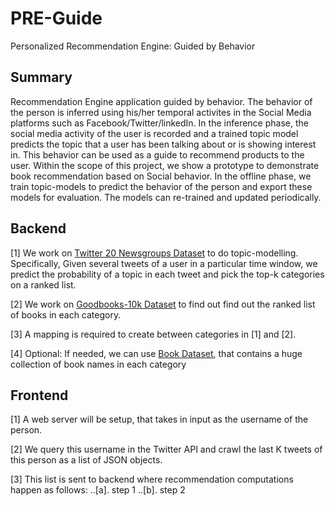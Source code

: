 # PRE-Guide
Personalized Recommendation Engine: Guided by Behavior

## Summary
Recommendation Engine application guided by behavior. The behavior of the person is inferred using his/her temporal activites in the Social Media platforms such as Facebook/Twitter/linkedIn. In the inference phase, the social media activity of the user is recorded and a trained topic model predicts the topic that a user has been talking about or is showing interest in. This behavior can be used as a guide to recommend products to the user. Within the scope of this project, we show a prototype to demonstrate book recommendation based on Social behavior.
In the offline phase, we train topic-models to predict the behavior of the person and export these models for evaluation. The models can re-trained and updated periodically.

## Backend
[1] We work on [Twitter 20 Newsgroups Dataset](https://archive.ics.uci.edu/ml/datasets/Twenty+Newsgroups) to do topic-modelling. Specifically, Given several tweets of a user in a particular time window, we predict the probability of a topic in each tweet and pick the top-k categories on a ranked list.

[2] We work on [Goodbooks-10k Dataset](http://fastml.com/goodbooks-10k-a-new-dataset-for-book-recommendations/) to find out find out the ranked list of books in each category.

[3] A mapping is required to create between categories in [1] and [2].

[4] Optional: If needed, we can use [Book Dataset](https://github.com/uchidalab/book-dataset/tree/master/Task2), that contains a huge collection of book names in each category

## Frontend
[1] A web server will be setup, that takes in input as the username of the person. 

[2] We query this username in the Twitter API and crawl the last K tweets of this person as a list of JSON objects.

[3] This list is sent to backend where recommendation computations happen as follows:
  ..[a]. step 1
  ..[b]. step 2

